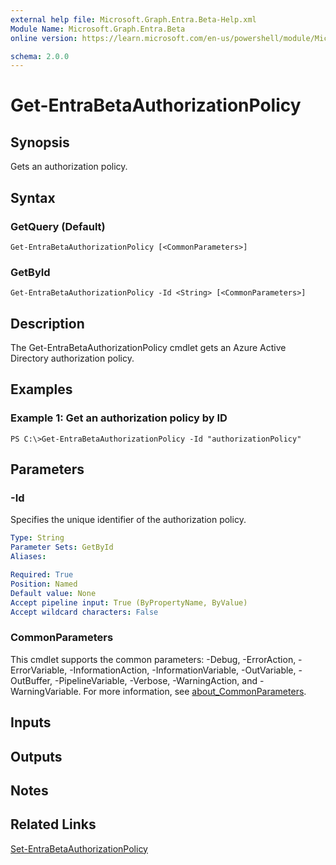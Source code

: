```yaml
---
external help file: Microsoft.Graph.Entra.Beta-Help.xml
Module Name: Microsoft.Graph.Entra.Beta
online version: https://learn.microsoft.com/en-us/powershell/module/Microsoft.Graph.Entra.Beta/Get-EntraBetaAuthorizationPolicy

schema: 2.0.0
---
```


# Get-EntraBetaAuthorizationPolicy

## Synopsis
Gets an authorization policy.

## Syntax

### GetQuery (Default)
```
Get-EntraBetaAuthorizationPolicy [<CommonParameters>]
```

### GetById
```
Get-EntraBetaAuthorizationPolicy -Id <String> [<CommonParameters>]
```

## Description
The Get-EntraBetaAuthorizationPolicy cmdlet gets an Azure Active Directory authorization policy.

## Examples

### Example 1: Get an authorization policy by ID
```
PS C:\>Get-EntraBetaAuthorizationPolicy -Id "authorizationPolicy"
```

## Parameters

### -Id
Specifies the unique identifier of the authorization policy.

```yaml
Type: String
Parameter Sets: GetById
Aliases:

Required: True
Position: Named
Default value: None
Accept pipeline input: True (ByPropertyName, ByValue)
Accept wildcard characters: False
```

### CommonParameters
This cmdlet supports the common parameters: -Debug, -ErrorAction, -ErrorVariable, -InformationAction, -InformationVariable, -OutVariable, -OutBuffer, -PipelineVariable, -Verbose, -WarningAction, and -WarningVariable. For more information, see [about_CommonParameters](https://go.microsoft.com/fwlink/?LinkID=113216).

## Inputs

## Outputs

## Notes

## Related Links

[Set-EntraBetaAuthorizationPolicy]()

